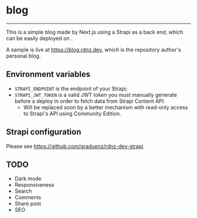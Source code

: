 # blog
---

This is a simple blog made by Next.js using a Strapi as a back end, which can be easily deployed on .

A sample is live at https://blog.rdnz.dev, which is the repository author's personal blog.

## Environment variables

- `STRAPI_ENDPOINT` is the endpoint of your Strapi;
- `STRAPI_JWT_TOKEN` is a valid JWT token you must manually generate before a deploy in order to fetch data from Strapi Content API.
  - Will be replaced soon by a better mechanism with read-only access to Strapi's API using Community Edition.

## Strapi configuration

Please see https://github.com/graduenz/rdnz-dev-strapi.

## TODO

- Dark mode
- Responsiveness
- Search
- Comments
- Share post
- SEO
